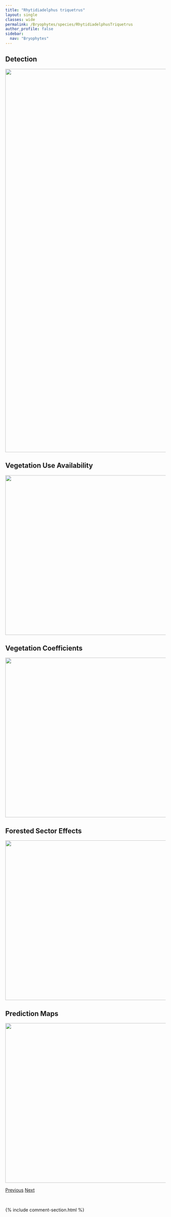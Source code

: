 ```yaml
---
title: "Rhytidiadelphus triquetrus"
layout: single
classes: wide
permalink: /Bryophytes/species/RhytidiadelphusTriquetrus
author_profile: false
sidebar:
  nav: "Bryophytes"
---
```


<h2>Detection</h2>

<a href="https://drive.google.com/uc?export=view&id=1_OyXRlLTyUdXQAXTWW1nhvmsdG4Oy-xp">
<img src="https://drive.google.com/uc?export=view&id=1_OyXRlLTyUdXQAXTWW1nhvmsdG4Oy-xp" height = "1200" width = "800">
</a>


<h2>Vegetation Use Availability</h2>

<a href="https://drive.google.com/uc?export=view&id=15_6urpc_WRa6uDp62gTNvdFiH5MS9Paa">
<img src="https://drive.google.com/uc?export=view&id=15_6urpc_WRa6uDp62gTNvdFiH5MS9Paa" height = "500" width = "1000">
</a>


<h2>Vegetation Coefficients</h2>

<a href="https://drive.google.com/uc?export=view&id=16T5Xb7wVAo51bq8pw4LOSe0qabbZdFpb">
<img src="https://drive.google.com/uc?export=view&id=16T5Xb7wVAo51bq8pw4LOSe0qabbZdFpb" height = "500" width = "1000">
</a>


<h2>Forested Sector Effects</h2>

<a href="https://drive.google.com/uc?export=view&id=1ATV9forG-XeaR2u9taoCSqjE3_ZtJPEw">
<img src="https://drive.google.com/uc?export=view&id=1ATV9forG-XeaR2u9taoCSqjE3_ZtJPEw" height = "500" width = "1000">
</a>


<h2>Prediction Maps</h2>

<a href="https://drive.google.com/uc?export=view&id=1pGLEIyo5VUA-r7SHv2bwpwUbUUZ8-TXt">
<img src="https://drive.google.com/uc?export=view&id=1pGLEIyo5VUA-r7SHv2bwpwUbUUZ8-TXt" height = "500" width = "1000">
</a>


<a href="/DevelopmentWebsite/Bryophytes/species/SphagnumAngustifolium" class="pagination--pager" title="Sphagnum angustifolium">Previous</a> <a href="/DevelopmentWebsite/Bryophytes/species/DicranumAcutifolium" class="pagination--pager" title="Dicranum acutifolium">Next</a>

<p>&nbsp;</p>

{% include comment-section.html %}

